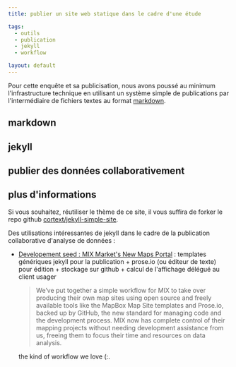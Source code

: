 ```yaml
---
title: publier un site web statique dans le cadre d'une étude

tags:
  - outils
  - publication
  - jekyll
  - workflow

layout: default
---
```


Pour cette enquête et sa publicisation, nous avons poussé au minimum l'infrastructure technique en utilisant un système simple de publications par l'intermédiaire de fichiers textes au format [markdown](http://daringfireball.net/projects/markdown/syntax).

## markdown

## jekyll

## publier des données collaborativement


## plus d'informations

Si vous souhaitez, réutiliser le thème de ce site, il vous suffira de forker le repo github [cortext/jekyll-simple-site](http://github.com/cortext/jekyll-simple-site).

Des utilisations intéressantes de jekyll dans le cadre de la publication collaborative d'analyse de données :

- [Developement seed : MIX Market's New Maps Portal](http://developmentseed.org/blog/2012/07/26/mix-maps-portal/) : templates génériques jekyll pour la publication + prose.io (ou éditeur de texte) pour édition + stockage sur github + calcul de l'affichage délégué au client usager
  > We’ve put together a simple workflow for MIX to take over producing their own map sites using open source and freely available tools like the MapBox Map Site templates and Prose.io, backed up by GitHub, the new standard for managing code and the development process. MIX now has complete control of their mapping projects without needing development assistance from us, freeing them to focus their time and resources on data analysis.

  the kind of workflow we love (:.